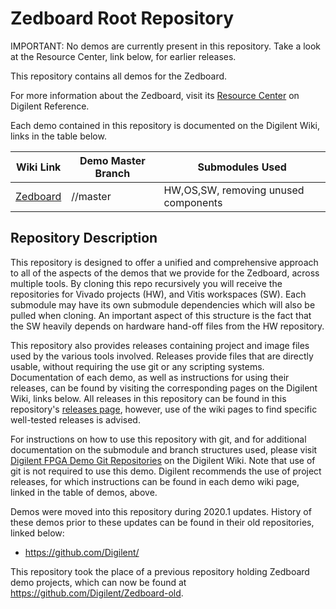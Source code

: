# Zedboard Root Repository

IMPORTANT: No demos are currently present in this repository. Take a look at the Resource Center, link below, for earlier releases.

This repository contains all demos for the Zedboard.

For more information about the Zedboard, visit its [Resource Center](https://reference.digilentinc.com/reference/programmable-logic/zedboard/start) on Digilent Reference.

Each demo contained in this repository is documented on the Digilent Wiki, links in the table below.

| Wiki Link | Demo Master Branch | Submodules Used |
|-----------|--------------------|-----------------|
| [Zedboard <Demo Name>](https://reference.digilentinc.com/reference/programmable-logic/Zedboard/demos/<demo-name>) | <variant>/<demo>/master | HW,OS,SW, removing unused components |

## Repository Description

This repository is designed to offer a unified and comprehensive approach to all of the aspects of the demos that we provide for the Zedboard, across multiple tools. By cloning this repo recursively you will receive the repositories for Vivado projects (HW), and Vitis workspaces (SW). Each submodule may have its own submodule dependencies which will also be pulled when cloning. An important aspect of this structure is the fact that the SW heavily depends on hardware hand-off files from the HW repository.

This repository also provides releases containing project and image files used by the various tools involved. Releases provide files that are directly usable, without requiring the use git or any scripting systems. Documentation of each demo, as well as instructions for using their releases, can be found by visiting the corresponding pages on the Digilent Wiki, links below. All releases in this repository can be found in this repository's [releases page](https://github.com/Digilent/Zedboard/releases), however, use of the wiki pages to find specific well-tested releases is advised.

For instructions on how to use this repository with git, and for additional documentation on the submodule and branch structures used, please visit [Digilent FPGA Demo Git Repositories](https://reference.digilentinc.com/reference/programmable-logic/documents/git) on the Digilent Wiki. Note that use of git is not required to use this demo. Digilent recommends the use of project releases, for which instructions can be found in each demo wiki page, linked in the table of demos, above.

Demos were moved into this repository during 2020.1 updates. History of these demos prior to these updates can be found in their old repositories, linked below:
* https://github.com/Digilent/<Repo>

This repository took the place of a previous repository holding Zedboard demo projects, which can now be found at https://github.com/Digilent/Zedboard-old.